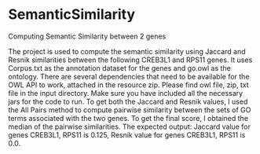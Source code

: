 # SemanticSimilarity
Computing Semantic Similarity between 2 genes

The project is used to compute  the semantic similarity using Jaccard and Resnik similarities between the following CREB3L1 and RPS11 genes.
It uses Corpus.txt as the annotation dataset for the genes and go.owl as the ontology. There are several dependencies that need to be available for the OWL API to work, attached in the resource zip. Please find owl file, zip, txt file in the input directory. Make sure you have included all the necessary jars for the code to run.
To get both the Jaccard and Resnik values, I used the All Pairs method to compute pairwise similarity between the sets of GO terms associated with the two genes. 
To get the final score, I obtained the median of the pairwise similarities.
The expected output: Jaccard value for genes CREB3L1, RPS11 is 0.125, Resnik value for genes CREB3L1, RPS11 is 0.0.


